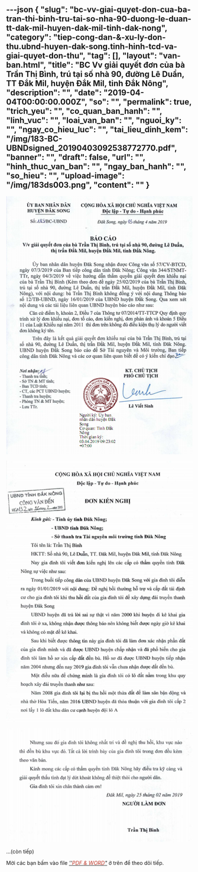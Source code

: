 ---json
{
    "slug": "bc-vv-giai-quyet-don-cua-ba-tran-thi-binh-tru-tai-so-nha-90-duong-le-duan-tt-dak-mil-huyen-dak-mil-tinh-dak-nong",
    "category": "tiep-cong-dan-&-xu-ly-don-thu.ubnd-huyen-dak-song.tinh-hinh-tcd-va-giai-quyet-don-thu",
    "tag": [],
    "layout": "van-ban.html",
    "title": "BC Vv giải quyết đơn của bà Trần Thị Bình, trú tại số nhà 90, đường Lê Duẩn, TT Đắk Mil, huyện Đắk Mil, tỉnh Đắk Nông",
    "description": "",
    "date": "2019-04-04T00:00:00.000Z",
    "so": "",
    "permalink": true,
    "trich_yeu": "",
    "co_quan_ban_hanh": "",
    "linh_vuc": "",
    "loai_van_ban": "",
    "nguoi_ky": "",
    "ngay_co_hieu_luc": "",
    "tai_lieu_dinh_kem": "/img/183-BC-UBNDsigned_20190403092538772770.pdf",
    "banner": "",
    "draft": false,
    "url": "",
    "hinh_thuc_van_ban": "",
    "ngay_ban_hanh": "",
    "so_hieu": "",
    "upload-image": "/img/183ds003.png",
    "__content__": ""
}
---
<p><img alt="" src="/img/183ds001.png" /></p>

<p><img alt="" src="/img/183ds002.png" /></p>

<p><img alt="" src="/img/183ds003.png" /></p>

<p>&hellip;(c&ograve;n tiếp)</p>

<p>Mời c&aacute;c bạn&nbsp;bấm v&agrave;o file&nbsp;<u><em>&#39;&#39;<span style="color:#c0392b">PDF &amp; WORD</span>&quot;</em></u>&nbsp;ở tr&ecirc;n để theo d&otilde;i tiếp.</p>
